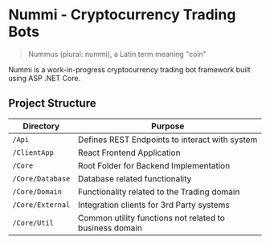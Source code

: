 # Nummi - Cryptocurrency Trading Bots
> Nummus (plural: nummi), a Latin term meaning "coin"

Nummi is a work-in-progress cryptocurrency trading bot framework built using ASP .NET Core. 

## Project Structure
| Directory      | Purpose |
| ----------- | ----------- |
| `/Api` | Defines REST Endpoints to interact with system |
| `/ClientApp` | React Frontend Application |
| `/Core` | Root Folder for Backend Implementation |
| `/Core/Database` | Database related functionality |
| `/Core/Domain` | Functionality related to the Trading domain |
| `/Core/External` | Integration clients for 3rd Party systems | 
| `/Core/Util` | Common utility functions not related to business domain |